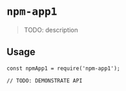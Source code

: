 # `npm-app1`

> TODO: description

## Usage

```
const npmApp1 = require('npm-app1');

// TODO: DEMONSTRATE API
```
